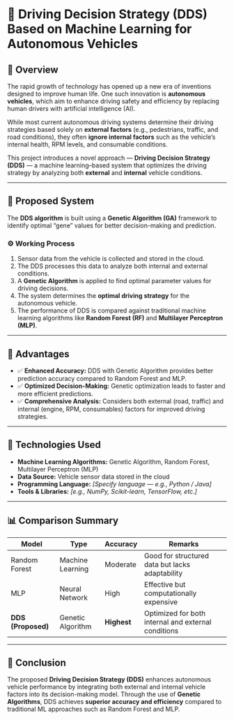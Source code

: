 # 🚗 Driving Decision Strategy (DDS) Based on Machine Learning for Autonomous Vehicles

## 📖 Overview

The rapid growth of technology has opened up a new era of inventions designed to improve human life. One such innovation is **autonomous vehicles**, which aim to enhance driving safety and efficiency by replacing human drivers with artificial intelligence (AI).

While most current autonomous driving systems determine their driving strategies based solely on **external factors** (e.g., pedestrians, traffic, and road conditions), they often **ignore internal factors** such as the vehicle’s internal health, RPM levels, and consumable conditions.

This project introduces a novel approach — **Driving Decision Strategy (DDS)** — a machine learning–based system that optimizes the driving strategy by analyzing both **external** and **internal** vehicle conditions.

---

## 🧠 Proposed System

The **DDS algorithm** is built using a **Genetic Algorithm (GA)** framework to identify optimal “gene” values for better decision-making and prediction.

### ⚙️ Working Process

1. Sensor data from the vehicle is collected and stored in the cloud.
2. The DDS processes this data to analyze both internal and external conditions.
3. A **Genetic Algorithm** is applied to find optimal parameter values for driving decisions.
4. The system determines the **optimal driving strategy** for the autonomous vehicle.
5. The performance of DDS is compared against traditional machine learning algorithms like **Random Forest (RF)** and **Multilayer Perceptron (MLP)**.

---

## 🚀 Advantages

* ✅ **Enhanced Accuracy:** DDS with Genetic Algorithm provides better prediction accuracy compared to Random Forest and MLP.
* ✅ **Optimized Decision-Making:** Genetic optimization leads to faster and more efficient predictions.
* ✅ **Comprehensive Analysis:** Considers both external (road, traffic) and internal (engine, RPM, consumables) factors for improved driving strategies.

---

## 🧩 Technologies Used

* **Machine Learning Algorithms:** Genetic Algorithm, Random Forest, Multilayer Perceptron (MLP)
* **Data Source:** Vehicle sensor data stored in the cloud
* **Programming Language:** *[Specify language — e.g., Python / Java]*
* **Tools & Libraries:** *[e.g., NumPy, Scikit-learn, TensorFlow, etc.]*

---

## 📊 Comparison Summary

| Model              | Type              | Accuracy    | Remarks                                             |
| ------------------ | ----------------- | ----------- | --------------------------------------------------- |
| Random Forest      | Machine Learning  | Moderate    | Good for structured data but lacks adaptability     |
| MLP                | Neural Network    | High        | Effective but computationally expensive             |
| **DDS (Proposed)** | Genetic Algorithm | **Highest** | Optimized for both internal and external conditions |

---

## 🏁 Conclusion

The proposed **Driving Decision Strategy (DDS)** enhances autonomous vehicle performance by integrating both external and internal vehicle factors into its decision-making model. Through the use of **Genetic Algorithms**, DDS achieves **superior accuracy and efficiency** compared to traditional ML approaches such as Random Forest and MLP.